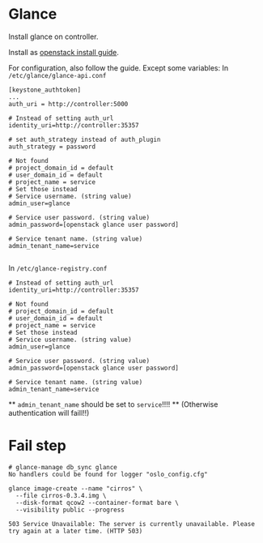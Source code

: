 
# Glance

Install glance on controller.

Install as [openstack install guide](http://docs.openstack.org/liberty/install-guide-rdo/glance-install.html).

For configuration, also follow the guide. Except some variables:
In `/etc/glance/glance-api.conf`
````
[keystone_authtoken]
...
auth_uri = http://controller:5000

# Instead of setting auth_url
identity_uri=http://controller:35357

# set auth_strategy instead of auth_plugin
auth_strategy = password

# Not found
# project_domain_id = default
# user_domain_id = default
# project_name = service
# Set those instead
# Service username. (string value)
admin_user=glance

# Service user password. (string value)
admin_password=[openstack glance user password]

# Service tenant name. (string value)
admin_tenant_name=service


````

In `/etc/glance-registry.conf`
````
# Instead of setting auth_url
identity_uri=http://controller:35357

# Not found
# project_domain_id = default
# user_domain_id = default
# project_name = service
# Set those instead
# Service username. (string value)
admin_user=glance

# Service user password. (string value)
admin_password=[openstack glance user password]

# Service tenant name. (string value)
admin_tenant_name=service

````
** `admin_tenant_name` should be set to `service`!!!! ** (Otherwise authentication will faill!!)

# Fail step

````
# glance-manage db_sync glance
No handlers could be found for logger "oslo_config.cfg"
````
````
glance image-create --name "cirros" \
  --file cirros-0.3.4.img \
  --disk-format qcow2 --container-format bare \
  --visibility public --progress

503 Service Unavailable: The server is currently unavailable. Please try again at a later time. (HTTP 503)

````

